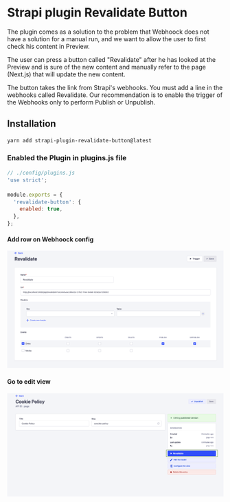 # Strapi plugin Revalidate Button

The plugin comes as a solution to the problem that Webhoock does not have a solution for a manual run, and we want to allow the user to first check his content in Preview.

The user can press a button called "Revalidate" after he has looked at the Preview and is sure of the new content and manually refer to the page (Next.js) that will update the new content.

The button takes the link from Strapi's webhooks. You must add a line in the webhooks called Revalidate.
Our recommendation is to enable the trigger of the Webhooks only to perform Publish or Unpublish.

## Installation

```
yarn add strapi-plugin-revalidate-button@latest
```

### Enabled the Plugin in plugins.js file

```js
// ./config/plugins.js
'use strict';

module.exports = {
  'revalidate-button': {
    enabled: true,
  },
};
```

#### Add row on Webhoock config

<img style="width: 960px; height: auto;" src="public/image1.png" alt="Screenshot for list view in Strapi revalidate button plugin" />

#### Go to edit view

<img style="width: 960px; height: auto;" src="public/image.png" alt="Screenshot for list view in Strapi revalidate button plugin" />
